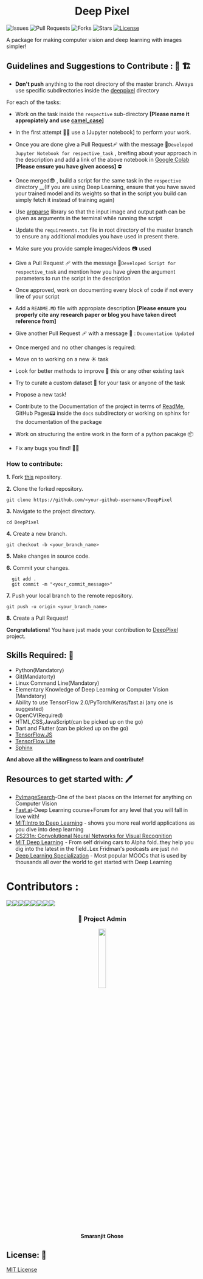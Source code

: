 <h1 align= "center"><b>Deep Pixel</b></h1>


![Issues](https://img.shields.io/github/issues/smaranjitghose/DeepPixel)
![Pull Requests](https://img.shields.io/github/issues-pr/smaranjitghose/DeepPixel)
![Forks](https://img.shields.io/github/forks/smaranjitghose/DeepPixel)
![Stars](https://img.shields.io/github/stars/smaranjitghose/DeepPixel)
[![License](https://img.shields.io/github/license/smaranjitghose/DeepPixel)](https://github.com/smaranjitghose/DeepPixel/blob/master/LICENSE)

A package for making computer vision and deep learning with images simpler!

## Guidelines and Suggestions to Contribute : 🤚 🏗

- **Don't push** anything to the root directory of the master branch. Always use specific subdirectories inside the [deeppixel](https://github.com/smaranjitghose/DeepPixel/tree/master/deeppixel) directory

For each of the tasks:

- Work on the task inside the `respective` sub-directory **[Please name it appropiately and use [camel_case](https://medium.com/better-programming/string-case-styles-camel-pascal-snake-and-kebab-case-981407998841)]**
- In the first attempt 💭💭 use a [Jupyter notebook] to perform your work.
- Once you are done give a Pull Request🩹 with the message 📩`Developed Jupyter Notebook for respective_task` , breifing about your approach in the description and add a link of the above notebook in [Google Colab](https://colab.research.google.com/) **[Please ensure you have given access]** ⛔
- Once merged😎 , build a script for the same task in the `respective` directory \_\_(If you are using Deep Learning, ensure that you have saved your trained model and its weights so that in the script you build can simply fetch it instead of training again)
- Use [argparse](https://docs.python.org/3/library/argparse.html) library so that the input image and output path can be given as arguments in the terminal while running the script
- Update the `requirements.txt` file in root directory of the master branch to ensure any additional modules you have used in present there.
- Make sure you provide sample images/videos 📷 used
- Give a Pull Request 🩹 with the message 📩`Developed Script for respective_task` and mention how you have given the argument parameters to run the script in the description
- Once approved, work on documenting every block of code if not every line of your script
- Add a `README.MD` file with appropiate description **[Please ensure you properly cite any research paper or blog you have taken direct reference from]**
- Give another Pull Request 🩹 with a message 📩 : `Documentation Updated`
- Once merged and no other changes is required:
- Move on to working on a new ☀ task
- Look for better methods to improve 🥇 this or any other existing task
- Try to curate a custom dataset 🧰 for your task or anyone of the task
- Propose a new task!
- Contribute to the Documentation of the project in terms of [ReadMe](https://github.com/smaranjitghose/DeepPixel/master/README.md), GitHub Pages📟 inside the `docs` subdirectory or working on sphinx for the documentation of the package

- Work on structuring the entire work in the form of a python pacakge 📦
- Fix any bugs you find! 🐛🔨

### How to contribute:

**1.** Fork [this](https://github.com/smaranjitghose/DeepPixel) repository.

**2.** Clone the forked repository.

```terminal
git clone https://github.com/<your-github-username>/DeepPixel
```

**3.** Navigate to the project directory.

```terminal
cd DeepPixel
```

**4.** Create a new branch.

```terminal
git checkout -b <your_branch_name>
```

**5.** Make changes in source code.

**6.** Commit your changes.

```terminal
  git add .
  git commit -m "<your_commit_message>"
```

**7.** Push your local branch to the remote repository.

```terminal
git push -u origin <your_branch_name>
```

**8.** Create a Pull Request!

**Congratulations!** You have just made your contribution to [DeepPixel](https://github.com/smaranjitghose/DeepPixel) project.

## Skills Required: 💪

- Python(Mandatory)
- Git(Mandatorty)
- Linux Command Line(Mandatory)
- Elementary Knowledge of Deep Learning or Computer Vision (Mandatory)
- Ability to use TensorFlow 2.0/PyTorch/Keras/fast.ai (any one is suggested)
- OpenCV(Required)
- HTML,CSS,JavaScript(can be picked up on the go)
- Dart and Flutter (can be picked up on the go)
- [TensorFlow.JS](https://www.tensorflow.org/js)
- [TensorFlow Lite](https://www.tensorflow.org/lite)
- [Sphinx](https://www.sphinx-doc.org/en/master/)

**And above all the willingness to learn and contribute!**

## Resources to get started with: 🖊

- [PyImageSearch](https://www.pyimagesearch.com/)-One of the best places on the Internet for anything on Computer Vision
- [Fast.ai](https://www.fast.ai/)-Deep Learning course+Forum for any level that you will fall in love with!
- [MIT:Intro to Deep Learning](http://introtodeeplearning.com/) - shows you more real world applications as you dive into deep learning
- [CS231n: Convolutional Neural Networks for Visual Recognition](http://cs231n.stanford.edu/index.html)
- [MIT Deep Learning](https://deeplearning.mit.edu/) - From self driving cars to Alpha fold..they help you dig into the latest in the field..Lex Fridman's podcasts are just 🔥🔥
- [Deep Learning Specialization](https://www.coursera.org/specializations/deep-learning) - Most popular MOOCs that is used by thousands all over the world to get started with Deep Learning


# Contributors :

[![](https://sourcerer.io/fame/smaranjitghose/smaranjitghose/DeepPixel/images/0)](https://sourcerer.io/fame/smaranjitghose/smaranjitghose/DeepPixel/links/0)[![](https://sourcerer.io/fame/smaranjitghose/smaranjitghose/DeepPixel/images/1)](https://sourcerer.io/fame/smaranjitghose/smaranjitghose/DeepPixel/links/1)[![](https://sourcerer.io/fame/smaranjitghose/smaranjitghose/DeepPixel/images/2)](https://sourcerer.io/fame/smaranjitghose/smaranjitghose/DeepPixel/links/2)[![](https://sourcerer.io/fame/smaranjitghose/smaranjitghose/DeepPixel/images/3)](https://sourcerer.io/fame/smaranjitghose/smaranjitghose/DeepPixel/links/3)[![](https://sourcerer.io/fame/smaranjitghose/smaranjitghose/DeepPixel/images/4)](https://sourcerer.io/fame/smaranjitghose/smaranjitghose/DeepPixel/links/4)[![](https://sourcerer.io/fame/smaranjitghose/smaranjitghose/DeepPixel/images/5)](https://sourcerer.io/fame/smaranjitghose/smaranjitghose/DeepPixel/links/5)[![](https://sourcerer.io/fame/smaranjitghose/smaranjitghose/DeepPixel/images/6)](https://sourcerer.io/fame/smaranjitghose/smaranjitghose/DeepPixel/links/6)[![](https://sourcerer.io/fame/smaranjitghose/smaranjitghose/DeepPixel/images/7)](https://sourcerer.io/fame/smaranjitghose/smaranjitghose/DeepPixel/links/7)


<h3 align="center"><b> 👨 Project Admin</b></h3>


<p align="center"><img width=20% src="https://avatars2.githubusercontent.com/u/46641503?v=4"></p>
<h4 align="center"><b> Smaranjit Ghose</b></h4>

## License: 📜

[MIT License](https://github.com/smaranjitghose/DeepPixel/blob/master/LICENSE)
